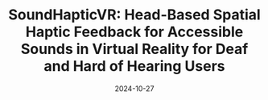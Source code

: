 ---
title: "SoundHapticVR: Head-Based Spatial Haptic Feedback for Accessible Sounds in Virtual Reality for Deaf and Hard of Hearing Users"
collection: publications
category: conferences
excerpt: ''
date: 2024-10-27
venue: "26th International ACM SIGACCESS Conference on Computers and Accessibility (ASSETS '24)"
venue_short: "ASSETS'24"
header:
    teaser: '/teasers/2024-assets-soundhapticvr.png'
slidesurl: 'https://www.youtube.com/watch?v=tKaC7NiZqkk'
paperurl: 'https://dl.acm.org/doi/10.1145/3663548.3675639'
videourl: 'https://www.youtube.com/watch?v=6WXaSGGomZI'
authors: 'Pratheep Kumar Chelladurai, **Ziming Li**, Maximilian Weber, Tae Oh, Roshan L. Peiris'
---